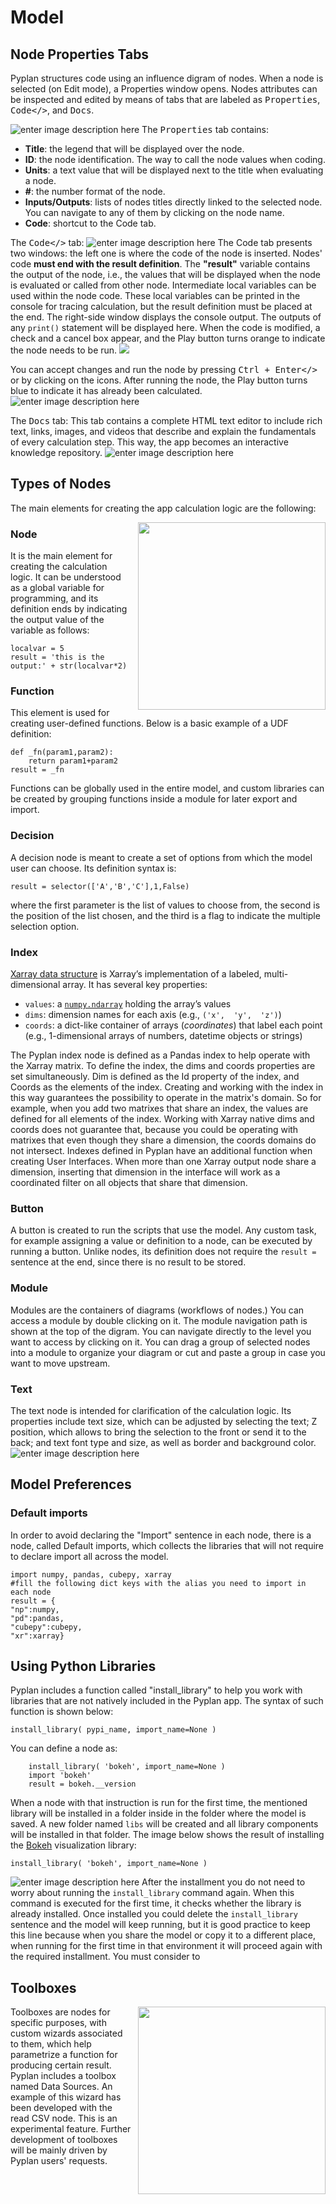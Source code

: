 # Model
## Node Properties Tabs
Pyplan structures code using an influence digram of nodes. When a node is selected (on Edit mode), a Properties window opens. Nodes attributes can be inspected and edited by means of tabs that are labeled as <kbd>Properties</kbd>, <kbd>Code</></kbd>, and <kbd>Docs</kbd>.

![enter image description here](http://img.pyplan.org/model-node-prop1.png)
The <kbd>Properties</kbd> tab contains:

 - **Title**: the legend that will be displayed over the node.
 - **ID**: the node identification. The way to call the node values when coding.
 - **Units**: a text value that will be displayed next to the title when evaluating a node.
 - **#**: the number format of the node.
 - **Inputs/Outputs**: lists of nodes titles directly linked to the selected node. You can navigate to any of them by clicking on the node name.
 - **Code**: shortcut to the Code tab.

The <kbd>Code</></kbd> tab:
![enter image description here](http://img.pyplan.org/model-code-tab1.png)
The Code tab presents two windows: the left one is where the code of the node is inserted.
Nodes' code **must end with the result definition**. The **"result"** variable contains the output of the node, i.e., the values that will be displayed when the node is evaluated or called from other node.
Intermediate local variables can be used within the node code. These local variables can be printed in the console for tracing calculation, but the result definition must be placed at the end.
The right-side window displays the console output. The outputs of any `print()` statement will be displayed here.
When the code is modified, a check and a cancel box appear, and the Play button turns orange to indicate the node needs to be run. 
 ![](http://img.pyplan.org/model-orange.png)

You can accept changes and run the node by pressing <kbd>Ctrl + Enter</></kbd> or by clicking on the icons. 
After running the node, the Play button turns blue to indicate it has already been calculated.
![enter image description here](http://img.pyplan.org/model-blue.png)

The <kbd>Docs</kbd> tab:
This tab contains a complete HTML text editor to include rich text, links, images, and videos that describe and explain the fundamentals of every calculation step. This way, the app becomes an interactive knowledge repository.
![enter image description here](http://img.pyplan.org/model-docs.png)
## Types of Nodes
The main elements for creating the app calculation logic are the following:

<img src="http://img.pyplan.org/model-nodes-type.png"
	style="float: right; margin-left: 10px;"
	ALIGN=”top”
	height="300" /> 

### Node
It is the main element for creating the calculation logic. It can be understood as a global variable for programming, and its definition ends by indicating the output value of the variable as follows:

    localvar = 5
    result = 'this is the output:' + str(localvar*2)

### Function
This element is used for creating user-defined functions.
Below is a basic example of a UDF definition:

    def _fn(param1,param2):
	    return param1+param2
    result = _fn
Functions can be globally used in the entire model, and custom libraries can be created by grouping functions inside a module for later export and import. 

### Decision
A decision node is meant to create a set of options from which the model user can choose.
Its definition syntax is:

    result = selector(['A','B','C'],1,False)
 where the first parameter is the list of values to choose from, the second is the position of the list chosen, and the third is a flag to indicate the multiple selection option.
 
### Index
[Xarray data structure](http://xarray.pydata.org/en/stable/data-structures.html) is Xarray’s implementation of a labeled, multi-dimensional array. It has several key properties:

-   `values`: a  [`numpy.ndarray`](https://docs.scipy.org/doc/numpy/reference/generated/numpy.ndarray.html#numpy.ndarray "(in NumPy v1.16)")  holding the array’s values 
-   `dims`: dimension names for each axis (e.g.,  `('x',  'y',  'z')`)
-   `coords`: a dict-like container of arrays (_coordinates_) that label each point (e.g., 1-dimensional arrays of numbers, datetime objects or strings)

The Pyplan index node is defined as a Pandas index to help operate with the Xarray matrix. 
To define the index, the dims and coords properties are set simultaneously. Dim is defined as the Id property of the index, and Coords as the elements of the index.
Creating and working with the index in this way guarantees the possibility to operate in the matrix's domain. So for example, when you add two matrixes that share an index, the values are defined for all elements of the index. Working with Xarray native dims and coords does not guarantee that, because you could be operating with matrixes that even though they share a dimension, the coords domains do not intersect.
Indexes defined in Pyplan have an additional function when creating User Interfaces. When more than one Xarray output node share a dimension, inserting that dimension in the interface will work as a coordinated filter on all objects that share that dimension.

### Button
A button is created to run the scripts that use the model.
Any custom task, for example assigning a value or definition to a node, can be executed by running a button. Unlike nodes, its definition does not require the `result = ` sentence at the end, since there is no result to be stored. 

### Module
Modules are the containers of diagrams (workflows of nodes.) You can access a module by double clicking on it. The module navigation path is shown at the top of the digram. You can navigate directly to the level you want to access by clicking on it.
You can drag a group of selected nodes into a module to organize your diagram or cut and paste a group in case you want to move upstream.

### Text
The text node is intended for clarification of the calculation logic. 
Its properties include text size, which can be adjusted by selecting the text; Z position, which allows to bring the selection to the front or send it to the back; and text font type and size, as well as border and background color.
![enter image description here](http://img.pyplan.org/model-text-usage.png)

## Model Preferences

### Default imports
In order to avoid declaring the "Import" sentence in each node, there is a node, called Default imports, which collects the libraries that will not require to declare import all across the model.

    import numpy, pandas, cubepy, xarray
    #fill the following dict keys with the alias you need to import in each node
    result = {
    "np":numpy,
    "pd":pandas,
    "cubepy":cubepy,
    "xr":xarray}

## Using Python Libraries
Pyplan includes a function called "install_library" to help you work with libraries that are not natively included in the Pyplan app.
The syntax of such function is shown below:

    install_library( pypi_name, import_name=None )
You can define a node as:

        install_library( 'bokeh', import_name=None )
        import 'bokeh'
        result = bokeh.__version

    
When a node with that instruction is run for the first time, the mentioned library will be installed in a folder inside in the folder where the model is saved. A new folder named `libs` will be created and all library components will be installed in that folder.
The image below shows the result of installing the [Bokeh](https://bokeh.pydata.org/en/latest/) visualization library:

    install_library( 'bokeh', import_name=None )

![enter image description here](http://img.pyplan.org/model-install-lib.png)
After the installment you do not need to worry about running the `install_library` command again. When this command is executed for the first time, it checks whether the library is already installed.
Once installed you could delete the `install_library`  sentence and the model will keep running, but it is good practice to keep this line because when you share the model or copy it to a different place, when running for the first time in that environment it will proceed again with the required installment.
You must consider to 

## Toolboxes

<img src="http://img.pyplan.org/model-toolboxes.png"
	style="float: right; margin-left: 10px;"
	ALIGN=”top”
	height="300" /> 
Toolboxes are nodes for specific purposes, with custom wizards associated to them, which help parametrize a function for producing certain result.
Pyplan includes a toolbox named Data Sources. An example of this wizard has been developed with the read CSV node.
This is an experimental feature. Further development of toolboxes will be mainly driven by Pyplan users' requests.
<!--stackedit_data:
eyJoaXN0b3J5IjpbLTIwODQyMDI4ODksMTM3NjM0Nzc3NSwxNj
I2MjY5MDY0LDg4NzMzMjgzMSwtMTQ5MTgwNTg5NSwtNjg1MjU4
NDg2LDk1NDAxNjkxMywtMjY2MjA0NzU1LDIwNzIzOTk3NjUsNz
ExOTc5NTIyLC0xMDMxNzg4MzM3LDI0Njg0NjcxOSwtNjE3NDQ2
MDEwLC0xNjM1NjE4ODAxLC0xNzYyNjIyMzU2LDg4NjU5MzcxMi
wtMzc2NTQwMTIzLC05NTM3MzczODYsLTEyNjI5MzkzNzEsLTc4
MDk4OTcyNF19
-->